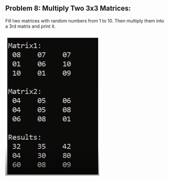 ## Problem 8: Multiply Two 3x3 Matrices:

Fill two matrices with random numbers from 1 to 10. Then multiply them into a 3rd matrix and print it.
<br><br> <img src = "problem8.png" alt = "problem 8 output example">
